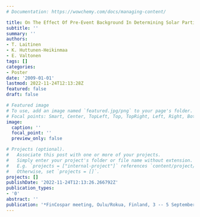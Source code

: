 ```yaml
---
# Documentation: https://wowchemy.com/docs/managing-content/

title: On The Effect Of Pre-Event Background In Determining Solar Particle Event Onset
subtitle: ''
summary: ''
authors:
- T. Laitinen
- K. Huttunen-Heikinmaa
- E. Valtonen
tags: []
categories:
- Poster
date: '2009-01-01'
lastmod: 2022-11-24T12:13:28Z
featured: false
draft: false

# Featured image
# To use, add an image named `featured.jpg/png` to your page's folder.
# Focal points: Smart, Center, TopLeft, Top, TopRight, Left, Right, BottomLeft, Bottom, BottomRight.
image:
  caption: ''
  focal_point: ''
  preview_only: false

# Projects (optional).
#   Associate this post with one or more of your projects.
#   Simply enter your project's folder or file name without extension.
#   E.g. `projects = ["internal-project"]` references `content/project/deep-learning/index.md`.
#   Otherwise, set `projects = []`.
projects: []
publishDate: '2022-11-24T12:13:26.266792Z'
publication_types:
- '0'
abstract: ''
publication: '*FinCospar meeting, Oulu/Rokua, Finland, 3 -- 5 September*'
---
```

